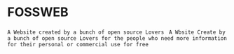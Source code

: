# FOSSWEB

```A Website created by a bunch of open source Lovers ```
```A Wbsite Create by a bunch of open source Lovers for the people who need more information for their personal or commercial use for free ```
